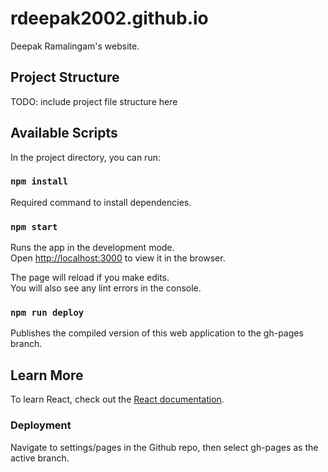 # rdeepak2002.github.io

<!-- ## About -->

Deepak Ramalingam's website. 

## Project Structure

TODO: include project file structure here

## Available Scripts

In the project directory, you can run:

### `npm install`

Required command to install dependencies. 

### `npm start`

Runs the app in the development mode.\
Open [http://localhost:3000](http://localhost:3000) to view it in the browser.

The page will reload if you make edits.\
You will also see any lint errors in the console.

### `npm run deploy`

Publishes the compiled version of this web application to the gh-pages branch. 

## Learn More

To learn React, check out the [React documentation](https://reactjs.org/).

### Deployment

Navigate to settings/pages in the Github repo, then select gh-pages as the active branch. 